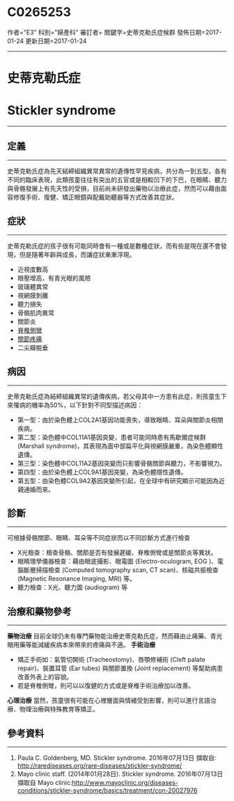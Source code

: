 # C0265253
作者="E3"
科別="婦產科"
審訂者=
關鍵字=史蒂克勒氏症候群
發佈日期=2017-01-24
更新日期=2017-01-24

----------
# 史蒂克勒氏症
# Stickler syndrome
----------
## 定義
----------

史蒂克勒氏症為先天結締組織異常異常的遺傳性罕見疾病，共分為一到五型，各有不同的臨床表現，此類孩童往往有突出的五官或是相較凹下的下巴，在眼睛、聽力與骨骼發展上有先天性的受損，目前尚未研發出藥物以治療此症，然而可以藉由面容修復手術、復健、矯正眼鏡與配戴助聽器等方式改善其症狀。

## 症狀
----------

史蒂克勒氏症的孩子很有可能同時會有一種或是數種症狀，而有些是現在還不會發現，但是隨著年齡與成長，而讓症狀漸漸浮現。

- 近視度數高
- 眼壓增高，有青光眼的風險
- 玻璃體異常
- 視網膜剝離
- 聽力損失
- 骨骼肌肉異常
- 關節炎
- [脊椎側彎](C0036439)
- [關節疼痛](C0003862)
- 二尖瓣脫垂
## 病因
----------

史蒂克勒氏症為結締組織異常的遺傳疾病，若父母其中一方患有此症，則孩童生下來罹病的機率為50%，以下針對不同型描述病因：

- 第一型：由於染色體上COL2A1基因功能喪失，導致眼睛、耳朵與關節炎相關疾病。
- 第二型：染色體中COL11A1基因突變，患者可能同時患有馬歇爾症候群 (Marshall syndrome)，其表現為面中部扁平化與視網膜嚴重，為染色體顯性遺傳。
- 第三型：染色體中COL11A2基因突變而只影響骨骼關節與聽力，不影響視力。
- 第四型：由於染色體上COL9A1基因突變，為染色體隱性遺傳。
- 第五型：由染色體COL9A2基因突變所引起，在全球中有研究顯示可能因為近親通婚而來。
## 診斷
----------

可根據骨骼關節、眼睛、耳朵等不同症狀而以不同診斷方式進行檢查

- X光檢查：檢查骨骼、關節是否有發展遲緩、脊椎側彎或是關節炎等異狀。
- 眼睛理學儀器檢查：藉由眼底攝影、眼電圖 (Electro-oculogram, EOG )、電腦斷層掃描檢查 (Computed tomography scan, CT scan)、核磁共振檢查 (Magnetic Resonance Imaging, MRI) 等。
- 聽力檢查：X光、聽力圖 (audiogram) 等
## 治療和藥物參考
----------

**藥物治療**
目前全球仍未有專門藥物能治療史蒂克勒氏症，然而藉由止痛藥、青光眼用藥等能減緩疾病本來帶來的疼痛與不適。
**手術治療**

- 矯正手術如：氣管切開術 (Tracheostomy)、唇顎修補術  (Cleft palate repair)、裝置耳管 (Ear tubes) 與關節置換 (Joint replacement) 等幫助病患改善外表上的容貌。
- 若是脊椎側彎，則可以以復健的方式或是脊椎手術治療加以改善。

**心理治療**
當然，孩童很有可能在心裡層面與情緒受到影響，則可以進行言語治療、物理治療與特殊教育等矯正。

## 參考資料
----------
1. Paula C. Goldenberg, MD. Stickler syndrome. 2016年07月13日 擷取自: http://rarediseases.org/rare-diseases/stickler-syndrome/
2. Mayo clinic staff. (2014年01月28日). Stickler syndrome. 2016年07月13日 擷取自 Mayo clinic:http://www.mayoclinic.org/diseases-conditions/stickler-syndrome/basics/treatment/con-20027976



